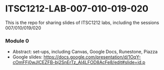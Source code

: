 # ITSC1212-LAB-007-010-019-020
This is the repo for sharing slides of ITSC1212 labs, including the sessions 007/010/019/020
### Module 0
- Abstract: set-ups, including Canvas, Google Docs, Runestone, Piazza
- Google slides: https://docs.google.com/presentation/d/1OqY-cOmFFj0wJICEZFB-bj2SnErTz_Al4LFOD8AcFe8/edit#slide=id.p
